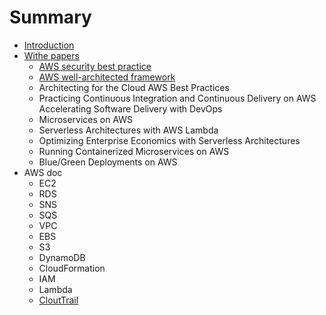 # Summary

* [Introduction](README.md)
* [Withe papers](withe-papers.md)
  * [AWS security best practice](withe-papers/aws-security-best-practice.md)
  * [AWS well-architected framework](withe-papers/aws-well-architected-framework.md)
  * Architecting for the Cloud AWS Best Practices
  * Practicing Continuous Integration and Continuous Delivery on AWS Accelerating Software Delivery with DevOps
  * Microservices on AWS
  * Serverless Architectures with AWS Lambda
  * Optimizing Enterprise Economics with Serverless Architectures
  * Running Containerized Microservices on AWS
  * Blue/Green Deployments on AWS
* AWS doc
  * EC2
  * RDS
  * SNS
  * SQS
  * VPC
  * EBS
  * S3
  * DynamoDB
  * CloudFormation
  * IAM
  * Lambda
  * [CloutTrail](clouttrail.md)

